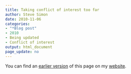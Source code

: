 ```yaml
---
title: Taking conflict of interest too far
author: Steve Simon
date: 2010-11-06
categories:
- "*Blog post"
- 2010
- Being updated
- Conflict of interest
output: html_document
page_update: no
---
```


You can find an [earlier version][sim1] of this page on my [website][sim2].

[sim1]: http://www.pmean.com/10/Conflict.html
[sim2]: http://www.pmean.com
